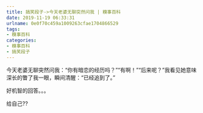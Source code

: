 ```yaml
---
title: 搞笑段子->今天老婆无聊突然问我 | 糗事百科
date: 2019-11-19 06:33:31
urlname: 0e0f70c459a1009263cfae1704866529
tags: 
- 糗事百科
categories:
- 糗事百科
- 搞笑段子
---
```

今天老婆无聊突然问我：“你有暗恋的经历吗？”“有啊！”“后来呢？”我看见她意味深长的瞥了我一眼，瞬间清醒：“已经追到了。”

好机智的回答。。。

给自己??



